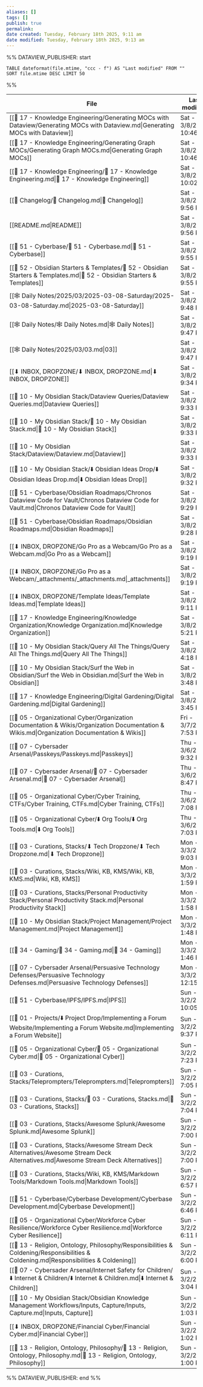 ```yaml
---
aliases: []
tags: []
publish: true
permalink:
date created: Tuesday, February 18th 2025, 9:11 am
date modified: Tuesday, February 18th 2025, 9:13 am
---
```



%% DATAVIEW_PUBLISHER: start
```dataview
TABLE dateformat(file.mtime, "ccc - f") AS "Last modified" FROM "" SORT file.mtime DESC LIMIT 50
```
%%

| File                                                                                                                                          | Last modified            |
| --------------------------------------------------------------------------------------------------------------------------------------------- | ------------------------ |
| [[📁 17 - Knowledge Engineering/Generating MOCs with Dataview/Generating MOCs with Dataview.md\|Generating MOCs with Dataview]]               | Sat - 3/8/2025, 10:46 PM |
| [[📁 17 - Knowledge Engineering/Generating Graph MOCs/Generating Graph MOCs.md\|Generating Graph MOCs]]                                       | Sat - 3/8/2025, 10:46 PM |
| [[📁 17 - Knowledge Engineering/📁 17 - Knowledge Engineering.md\|📁 17 - Knowledge Engineering]]                                             | Sat - 3/8/2025, 10:02 PM |
| [[📅 Changelog/📅 Changelog.md\|📅 Changelog]]                                                                                                | Sat - 3/8/2025, 9:56 PM  |
| [[README.md\|README]]                                                                                                                         | Sat - 3/8/2025, 9:56 PM  |
| [[📁 51 - Cyberbase/📁 51 - Cyberbase.md\|📁 51 - Cyberbase]]                                                                                 | Sat - 3/8/2025, 9:55 PM  |
| [[📁 52 - Obsidian Starters & Templates/📁 52 - Obsidian Starters & Templates.md\|📁 52 - Obsidian Starters & Templates]]                     | Sat - 3/8/2025, 9:55 PM  |
| [[🕸️ Daily Notes/2025/03/2025-03-08-Saturday/2025-03-08-Saturday.md\|2025-03-08-Saturday]]                                                   | Sat - 3/8/2025, 9:48 PM  |
| [[🕸️ Daily Notes/🕸️ Daily Notes.md\|🕸️ Daily Notes]]                                                                                       | Sat - 3/8/2025, 9:47 PM  |
| [[🕸️ Daily Notes/2025/03/03.md\|03]]                                                                                                         | Sat - 3/8/2025, 9:47 PM  |
| [[⬇ INBOX, DROPZONE/⬇ INBOX, DROPZONE.md\|⬇ INBOX, DROPZONE]]                                                                                 | Sat - 3/8/2025, 9:34 PM  |
| [[📁 10 - My Obsidian Stack/Dataview Queries/Dataview Queries.md\|Dataview Queries]]                                                          | Sat - 3/8/2025, 9:33 PM  |
| [[📁 10 - My Obsidian Stack/📁 10 - My Obsidian Stack.md\|📁 10 - My Obsidian Stack]]                                                         | Sat - 3/8/2025, 9:33 PM  |
| [[📁 10 - My Obsidian Stack/Dataview/Dataview.md\|Dataview]]                                                                                  | Sat - 3/8/2025, 9:33 PM  |
| [[📁 10 - My Obsidian Stack/⬇️ Obsidian Ideas Drop/⬇️ Obsidian Ideas Drop.md\|⬇️ Obsidian Ideas Drop]]                                        | Sat - 3/8/2025, 9:32 PM  |
| [[📁 51 - Cyberbase/Obsidian Roadmaps/Chronos Dataview Code for Vault/Chronos Dataview Code for Vault.md\|Chronos Dataview Code for Vault]]   | Sat - 3/8/2025, 9:29 PM  |
| [[📁 51 - Cyberbase/Obsidian Roadmaps/Obsidian Roadmaps.md\|Obsidian Roadmaps]]                                                               | Sat - 3/8/2025, 9:28 PM  |
| [[⬇ INBOX, DROPZONE/Go Pro as a Webcam/Go Pro as a Webcam.md\|Go Pro as a Webcam]]                                                            | Sat - 3/8/2025, 9:19 PM  |
| [[⬇ INBOX, DROPZONE/Go Pro as a Webcam/_attachments/_attachments.md\|_attachments]]                                                           | Sat - 3/8/2025, 9:19 PM  |
| [[⬇ INBOX, DROPZONE/Template Ideas/Template Ideas.md\|Template Ideas]]                                                                        | Sat - 3/8/2025, 9:11 PM  |
| [[📁 17 - Knowledge Engineering/Knowledge Organization/Knowledge Organization.md\|Knowledge Organization]]                                    | Sat - 3/8/2025, 5:21 PM  |
| [[📁 10 - My Obsidian Stack/Query All The Things/Query All The Things.md\|Query All The Things]]                                              | Sat - 3/8/2025, 4:18 PM  |
| [[📁 10 - My Obsidian Stack/Surf the Web in Obsidian/Surf the Web in Obsidian.md\|Surf the Web in Obsidian]]                                  | Sat - 3/8/2025, 3:48 PM  |
| [[📁 17 - Knowledge Engineering/Digital Gardening/Digital Gardening.md\|Digital Gardening]]                                                   | Sat - 3/8/2025, 3:45 PM  |
| [[📁 05 - Organizational Cyber/Organization Documentation & Wikis/Organization Documentation & Wikis.md\|Organization Documentation & Wikis]] | Fri - 3/7/2025, 7:53 PM  |
| [[📁 07 - Cybersader Arsenal/Passkeys/Passkeys.md\|Passkeys]]                                                                                 | Thu - 3/6/2025, 9:32 PM  |
| [[📁 07 - Cybersader Arsenal/📁 07 - Cybersader Arsenal.md\|📁 07 - Cybersader Arsenal]]                                                      | Thu - 3/6/2025, 8:47 PM  |
| [[📁 05 - Organizational Cyber/Cyber Training, CTFs/Cyber Training, CTFs.md\|Cyber Training, CTFs]]                                           | Thu - 3/6/2025, 7:08 PM  |
| [[📁 05 - Organizational Cyber/⬇️ Org Tools/⬇️ Org Tools.md\|⬇️ Org Tools]]                                                                   | Thu - 3/6/2025, 7:03 PM  |
| [[📁 03 - Curations, Stacks/⬇ Tech Dropzone/⬇ Tech Dropzone.md\|⬇ Tech Dropzone]]                                                             | Mon - 3/3/2025, 9:03 PM  |
| [[📁 03 - Curations, Stacks/Wiki, KB, KMS/Wiki, KB, KMS.md\|Wiki, KB, KMS]]                                                                   | Mon - 3/3/2025, 1:59 PM  |
| [[📁 03 - Curations, Stacks/Personal Productivity Stack/Personal Productivity Stack.md\|Personal Productivity Stack]]                         | Mon - 3/3/2025, 1:58 PM  |
| [[📁 10 - My Obsidian Stack/Project Management/Project Management.md\|Project Management]]                                                    | Mon - 3/3/2025, 1:48 PM  |
| [[📁 34 - Gaming/📁 34 - Gaming.md\|📁 34 - Gaming]]                                                                                          | Mon - 3/3/2025, 1:46 PM  |
| [[📁 07 - Cybersader Arsenal/Persuasive Technology Defenses/Persuasive Technology Defenses.md\|Persuasive Technology Defenses]]               | Mon - 3/3/2025, 12:15 PM |
| [[📁 51 - Cyberbase/IPFS/IPFS.md\|IPFS]]                                                                                                      | Sun - 3/2/2025, 10:05 PM |
| [[📁 01 - Projects/⬇️ Project Drop/Implementing a Forum Website/Implementing a Forum Website.md\|Implementing a Forum Website]]               | Sun - 3/2/2025, 9:37 PM  |
| [[📁 05 - Organizational Cyber/📁 05 - Organizational Cyber.md\|📁 05 - Organizational Cyber]]                                                | Sun - 3/2/2025, 7:23 PM  |
| [[📁 03 - Curations, Stacks/Teleprompters/Teleprompters.md\|Teleprompters]]                                                                   | Sun - 3/2/2025, 7:05 PM  |
| [[📁 03 - Curations, Stacks/📁 03 - Curations, Stacks.md\|📁 03 - Curations, Stacks]]                                                         | Sun - 3/2/2025, 7:04 PM  |
| [[📁 03 - Curations, Stacks/Awesome Splunk/Awesome Splunk.md\|Awesome Splunk]]                                                                | Sun - 3/2/2025, 7:00 PM  |
| [[📁 03 - Curations, Stacks/Awesome Stream Deck Alternatives/Awesome Stream Deck Alternatives.md\|Awesome Stream Deck Alternatives]]          | Sun - 3/2/2025, 7:00 PM  |
| [[📁 03 - Curations, Stacks/Wiki, KB, KMS/Markdown Tools/Markdown Tools.md\|Markdown Tools]]                                                  | Sun - 3/2/2025, 6:57 PM  |
| [[📁 51 - Cyberbase/Cyberbase Development/Cyberbase Development.md\|Cyberbase Development]]                                                   | Sun - 3/2/2025, 6:46 PM  |
| [[📁 05 - Organizational Cyber/Workforce Cyber Resilience/Workforce Cyber Resilience.md\|Workforce Cyber Resilience]]                         | Sun - 3/2/2025, 6:11 PM  |
| [[📁 13 - Religion, Ontology, Philosophy/Responsibilities & Coldening/Responsibilities & Coldening.md\|Responsibilities & Coldening]]         | Sun - 3/2/2025, 6:00 PM  |
| [[📁 07 - Cybersader Arsenal/Internet Safety for Children/⬇️ Internet & Children/⬇️ Internet & Children.md\|⬇️ Internet & Children]]          | Sun - 3/2/2025, 3:04 PM  |
| [[📁 10 - My Obsidian Stack/Obsidian Knowledge Management Workflows/Inputs, Capture/Inputs, Capture.md\|Inputs, Capture]]                     | Sun - 3/2/2025, 1:03 PM  |
| [[⬇ INBOX, DROPZONE/Financial Cyber/Financial Cyber.md\|Financial Cyber]]                                                                     | Sun - 3/2/2025, 1:02 PM  |
| [[📁 13 - Religion, Ontology, Philosophy/📁 13 - Religion, Ontology, Philosophy.md\|📁 13 - Religion, Ontology, Philosophy]]                  | Sun - 3/2/2025, 1:00 PM  |

%% DATAVIEW_PUBLISHER: end %%